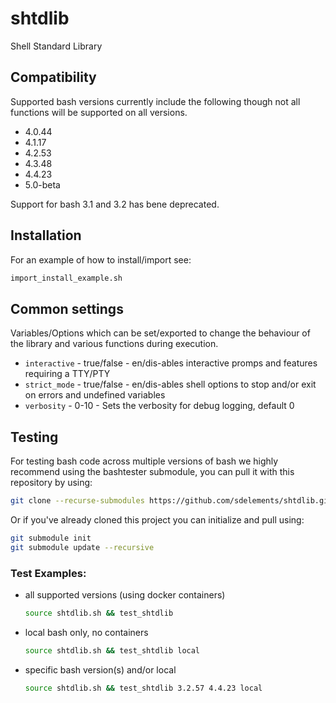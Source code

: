 # shtdlib
Shell Standard Library

## Compatibility

Supported bash versions currently include the following though not all
functions will be supported on all versions.

- 4.0.44
- 4.1.17
- 4.2.53
- 4.3.48
- 4.4.23
- 5.0-beta

Support for bash 3.1 and 3.2 has bene deprecated.


## Installation

For an example of how to install/import see:

```bash
import_install_example.sh
```

## Common settings

Variables/Options which can be set/exported to change the behaviour of the
library and various functions during execution.

- `interactive` - true/false - en/dis-ables interactive promps and features requiring a TTY/PTY
- `strict_mode` - true/false - en/dis-ables shell options to stop and/or exit on errors and undefined variables
- `verbosity`   -    0-10    - Sets the verbosity for debug logging, default 0

## Testing

For testing bash code across multiple versions of bash we highly recommend
using the bashtester submodule, you can pull it with this repository by using:

```bash
git clone --recurse-submodules https://github.com/sdelements/shtdlib.git
```

Or if you've already cloned this project you can initialize and pull using:

```bash
git submodule init
git submodule update --recursive
```

### Test Examples:

- all supported versions (using docker containers)

    ```bash
    source shtdlib.sh && test_shtdlib
    ```

- local bash only, no containers
    ```bash
    source shtdlib.sh && test_shtdlib local
    ```

- specific bash version(s) and/or local
    ```bash
    source shtdlib.sh && test_shtdlib 3.2.57 4.4.23 local
    ```
